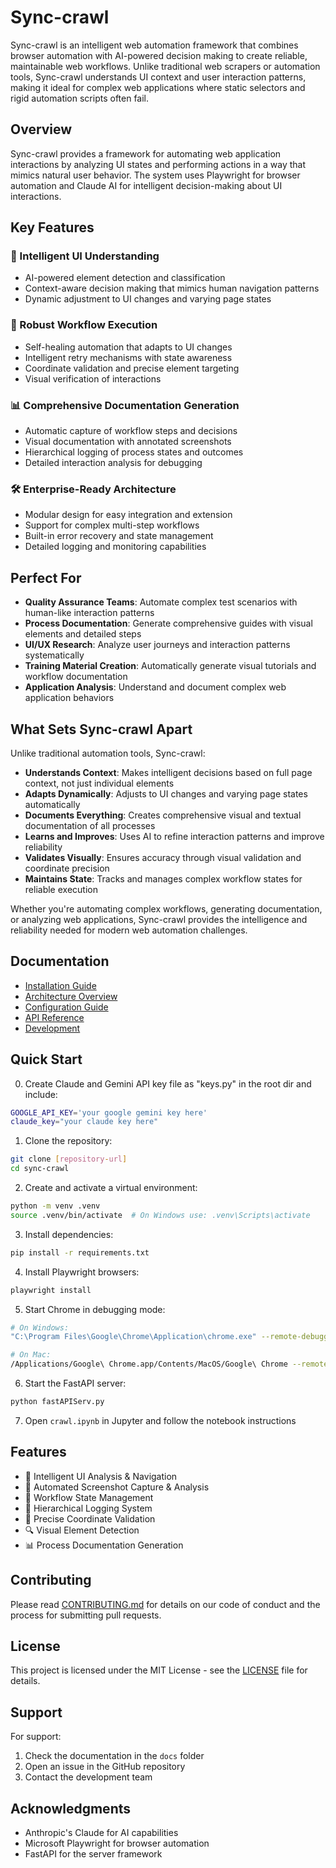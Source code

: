 
# Sync-crawl

Sync-crawl is an intelligent web automation framework that combines browser automation with AI-powered decision making to create reliable, maintainable web workflows. Unlike traditional web scrapers or automation tools, Sync-crawl understands UI context and user interaction patterns, making it ideal for complex web applications where static selectors and rigid automation scripts often fail.

## Overview

Sync-crawl provides a framework for automating web application interactions by analyzing UI states and performing actions in a way that mimics natural user behavior. The system uses Playwright for browser automation and Claude AI for intelligent decision-making about UI interactions.

## Key Features

### 🧠 Intelligent UI Understanding
- AI-powered element detection and classification
- Context-aware decision making that mimics human navigation patterns
- Dynamic adjustment to UI changes and varying page states

### 🔄 Robust Workflow Execution
- Self-healing automation that adapts to UI changes
- Intelligent retry mechanisms with state awareness
- Coordinate validation and precise element targeting
- Visual verification of interactions

### 📊 Comprehensive Documentation Generation
- Automatic capture of workflow steps and decisions
- Visual documentation with annotated screenshots
- Hierarchical logging of process states and outcomes
- Detailed interaction analysis for debugging

### 🛠 Enterprise-Ready Architecture
- Modular design for easy integration and extension
- Support for complex multi-step workflows
- Built-in error recovery and state management
- Detailed logging and monitoring capabilities

## Perfect For

- **Quality Assurance Teams**: Automate complex test scenarios with human-like interaction patterns
- **Process Documentation**: Generate comprehensive guides with visual elements and detailed steps
- **UI/UX Research**: Analyze user journeys and interaction patterns systematically
- **Training Material Creation**: Automatically generate visual tutorials and workflow documentation
- **Application Analysis**: Understand and document complex web application behaviors

## What Sets Sync-crawl Apart

Unlike traditional automation tools, Sync-crawl:

- **Understands Context**: Makes intelligent decisions based on full page context, not just individual elements
- **Adapts Dynamically**: Adjusts to UI changes and varying page states automatically
- **Documents Everything**: Creates comprehensive visual and textual documentation of all processes
- **Learns and Improves**: Uses AI to refine interaction patterns and improve reliability
- **Validates Visually**: Ensures accuracy through visual validation and coordinate precision
- **Maintains State**: Tracks and manages complex workflow states for reliable execution

Whether you're automating complex workflows, generating documentation, or analyzing web applications, Sync-crawl provides the intelligence and reliability needed for modern web automation challenges.

## Documentation

- [Installation Guide](docs/installation.md)
- [Architecture Overview](docs/architecture.md)
- [Configuration Guide](docs/configuration.md)
- [API Reference](docs/api.md)
- [Development](docs/development.md)

## Quick Start

0. Create Claude and Gemini API key file as "keys.py" in the root dir and include:
```bash
GOOGLE_API_KEY='your google gemini key here'
claude_key="your claude key here"
```

1. Clone the repository:
```bash
git clone [repository-url]
cd sync-crawl
```

2. Create and activate a virtual environment:
```bash
python -m venv .venv
source .venv/bin/activate  # On Windows use: .venv\Scripts\activate
```

3. Install dependencies:
```bash
pip install -r requirements.txt
```

4. Install Playwright browsers:
```bash
playwright install
```

5. Start Chrome in debugging mode:
```bash
# On Windows:
"C:\Program Files\Google\Chrome\Application\chrome.exe" --remote-debugging-port=9223 --user-data-dir="C:\my-chrome-profile"

# On Mac:
/Applications/Google\ Chrome.app/Contents/MacOS/Google\ Chrome --remote-debugging-port=9223 --user-data-dir="~/chrome-debug-profile"
```

6. Start the FastAPI server:
```bash
python fastAPIServ.py
```

7. Open `crawl.ipynb` in Jupyter and follow the notebook instructions

## Features

- 🤖 Intelligent UI Analysis & Navigation
- 📸 Automated Screenshot Capture & Analysis
- 🔄 Workflow State Management
- 📝 Hierarchical Logging System
- 🎯 Precise Coordinate Validation
- 🔍 Visual Element Detection
- 📊 Process Documentation Generation

## Contributing

Please read [CONTRIBUTING.md](CONTRIBUTING.md) for details on our code of conduct and the process for submitting pull requests.

## License

This project is licensed under the MIT License - see the [LICENSE](LICENSE) file for details.

## Support

For support:
1. Check the documentation in the `docs` folder
2. Open an issue in the GitHub repository
3. Contact the development team

## Acknowledgments

- Anthropic's Claude for AI capabilities
- Microsoft Playwright for browser automation
- FastAPI for the server framework